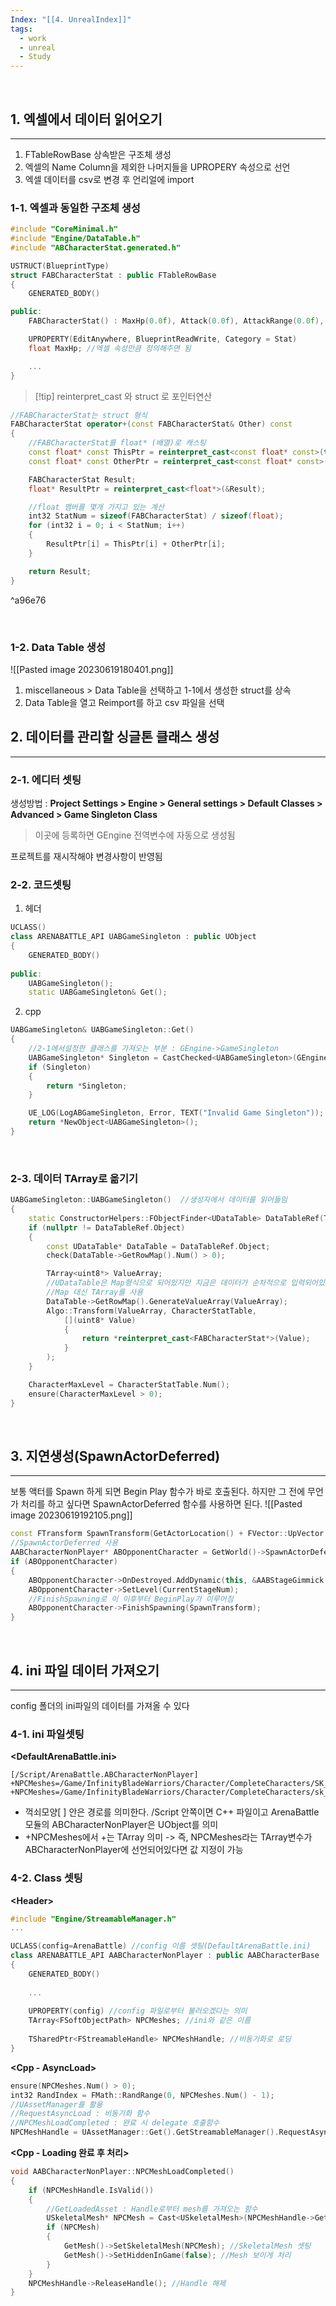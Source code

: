 ```yaml
---
Index: "[[4. UnrealIndex]]"
tags:
  - work
  - unreal
  - Study
---
```

   
## 1. 엑셀에서 데이터 읽어오기
---
1. FTableRowBase 상속받은 구조체 생성
2. 엑셀의 Name Column을 제외한 나머지들을 UPROPERY 속성으로 선언
3. 엑셀 데이터를 csv로 변경 후 언리얼에 import
   
### 1-1. 엑셀과 동일한 구조체 생성
```cpp
#include "CoreMinimal.h"
#include "Engine/DataTable.h"
#include "ABCharacterStat.generated.h"

USTRUCT(BlueprintType)
struct FABCharacterStat : public FTableRowBase
{
	GENERATED_BODY()

public:
	FABCharacterStat() : MaxHp(0.0f), Attack(0.0f), AttackRange(0.0f), AttackSpeed(0.0f) {}

	UPROPERTY(EditAnywhere, BlueprintReadWrite, Category = Stat)
	float MaxHp; //엑셀 속성만큼 정의해주면 됨

	...
}
```

> [!tip] reinterpret_cast 와 struct 로 포인터연산
```cpp
//FABCharacterStat는 struct 형식
FABCharacterStat operator+(const FABCharacterStat& Other) const
{
	//FABCharacterStat를 float* (배열)로 캐스팅
	const float* const ThisPtr = reinterpret_cast<const float* const>(this);
	const float* const OtherPtr = reinterpret_cast<const float* const>(&Other);

	FABCharacterStat Result;
	float* ResultPtr = reinterpret_cast<float*>(&Result);

	//float 맴버를 몇개 가지고 있는 계산
	int32 StatNum = sizeof(FABCharacterStat) / sizeof(float);
	for (int32 i = 0; i < StatNum; i++)
	{
		ResultPtr[i] = ThisPtr[i] + OtherPtr[i];
	}

	return Result;
}
```

^a96e76

   
### 1-2. Data Table 생성
![[Pasted image 20230619180401.png]]
1. miscellaneous > Data Table을 선택하고 1-1에서 생성한 struct를 상속
2. Data Table을 열고 Reimport를 하고 csv 파일을 선택
   
   
## 2. 데이터를 관리할 싱글톤 클래스 생성
---
### 2-1. 에디터 셋팅
생성방법 : **Project Settings > Engine > General settings > Default Classes > Advanced > Game Singleton Class**
> 이곳에 등록하면 GEngine 전역변수에 자동으로 생성됨

프로젝트를 재시작해야 변경사항이 반영됨
   
### 2-2. 코드셋팅
1. 헤더
```cpp
UCLASS()
class ARENABATTLE_API UABGameSingleton : public UObject
{
	GENERATED_BODY()
	
public:
	UABGameSingleton();
	static UABGameSingleton& Get();
```
2. cpp
```cpp
UABGameSingleton& UABGameSingleton::Get()
{
	//2-1에서설정한 클래스를 가져오는 부분 : GEngine->GameSingleton 
	UABGameSingleton* Singleton = CastChecked<UABGameSingleton>(GEngine->GameSingleton);
	if (Singleton)
	{
		return *Singleton;
	}

	UE_LOG(LogABGameSingleton, Error, TEXT("Invalid Game Singleton"));
	return *NewObject<UABGameSingleton>();
}
```
   
### 2-3. 데이터 TArray로 옮기기
```cpp
UABGameSingleton::UABGameSingleton()  //생성자에서 데이터를 읽어들임
{
	static ConstructorHelpers::FObjectFinder<UDataTable> DataTableRef(TEXT("/Script/Engine.DataTable'/Game/ArenaBattle/GameData/ABCharacterStatTable.ABCharacterStatTable'"));
	if (nullptr != DataTableRef.Object)
	{
		const UDataTable* DataTable = DataTableRef.Object;
		check(DataTable->GetRowMap().Num() > 0);

		TArray<uint8*> ValueArray;
		//UDataTable은 Map형식으로 되어있지만 지금은 데이터가 순차적으로 입력되어있어서
		//Map 대신 TArray를 사용
		DataTable->GetRowMap().GenerateValueArray(ValueArray);
		Algo::Transform(ValueArray, CharacterStatTable,
			[](uint8* Value)
			{
				return *reinterpret_cast<FABCharacterStat*>(Value);
			}
		);
	}

	CharacterMaxLevel = CharacterStatTable.Num();
	ensure(CharacterMaxLevel > 0);
}
```
   
   
## 3. 지연생성(SpawnActorDeferred)
---
보통 액터를 Spawn 하게 되면 Begin Play 함수가 바로 호출된다.
하지만 그 전에 무언가 처리를 하고 싶다면 SpawnActorDeferred 함수를 사용하면 된다.
![[Pasted image 20230619192105.png]]
```cpp
const FTransform SpawnTransform(GetActorLocation() + FVector::UpVector * 88.0f);
//SpawnActorDeferred 사용
AABCharacterNonPlayer* ABOpponentCharacter = GetWorld()->SpawnActorDeferred<AABCharacterNonPlayer>(OpponentClass, SpawnTransform);
if (ABOpponentCharacter)
{
	ABOpponentCharacter->OnDestroyed.AddDynamic(this, &AABStageGimmick::OnOpponentDestroyed);
	ABOpponentCharacter->SetLevel(CurrentStageNum);
	//FinishSpawning로 이 이후부터 BeginPlay가 이루어짐
	ABOpponentCharacter->FinishSpawning(SpawnTransform);
}
```
   
   
## 4. ini 파일 데이터 가져오기
---
config 폴더의 ini파일의 데이터를 가져올 수 있다
   
### 4-1. ini 파일셋팅
**\<DefaultArenaBattle.ini>**
```
[/Script/ArenaBattle.ABCharacterNonPlayer]
+NPCMeshes=/Game/InfinityBladeWarriors/Character/CompleteCharacters/SK_CharM_Barbarous.SK_CharM_Barbarous 
+NPCMeshes=/Game/InfinityBladeWarriors/Character/CompleteCharacters/sk_CharM_Base.sk_CharM_Base 
```
+ 꺽쇠모양\[ ] 안은 경로를 의미한다. /Script 안쪽이면 C++ 파일이고 ArenaBattle모듈의 ABCharacterNonPlayer은 UObject를 의미
+ \+NPCMeshes에서 +는 TArray 의미
-> 즉, NPCMeshes라는 TArray변수가 ABCharacterNonPlayer에 선언되어있다면 값 지정이 가능
   
### 4-2. Class 셋팅
**\<Header>**
```cpp
#include "Engine/StreamableManager.h"
...

UCLASS(config=ArenaBattle) //config 이름 셋팅(DefaultArenaBattle.ini)
class ARENABATTLE_API AABCharacterNonPlayer : public AABCharacterBase
{
	GENERATED_BODY()
	
	...
	
	UPROPERTY(config) //config 파일로부터 불러오겠다는 의미
	TArray<FSoftObjectPath> NPCMeshes; //ini와 같은 이름
	
	TSharedPtr<FStreamableHandle> NPCMeshHandle; //비동기화로 로딩
}
```
**\<Cpp - AsyncLoad>**
```cpp
ensure(NPCMeshes.Num() > 0);
int32 RandIndex = FMath::RandRange(0, NPCMeshes.Num() - 1);
//UAssetManager를 활용
//RequestAsyncLoad : 비동기화 함수
//NPCMeshLoadCompleted : 완료 시 delegate 호출함수
NPCMeshHandle = UAssetManager::Get().GetStreamableManager().RequestAsyncLoad(NPCMeshes[RandIndex], FStreamableDelegate::CreateUObject(this, &AABCharacterNonPlayer::NPCMeshLoadCompleted));
```
**\<Cpp - Loading 완료 후 처리>**
```cpp
void AABCharacterNonPlayer::NPCMeshLoadCompleted()
{
	if (NPCMeshHandle.IsValid())
	{
		//GetLoadedAsset : Handle로부터 mesh를 가져오는 함수
		USkeletalMesh* NPCMesh = Cast<USkeletalMesh>(NPCMeshHandle->GetLoadedAsset());
		if (NPCMesh)
		{
			GetMesh()->SetSkeletalMesh(NPCMesh); //SkeletalMesh 셋팅
			GetMesh()->SetHiddenInGame(false); //Mesh 보이게 처리
		}
	}
	NPCMeshHandle->ReleaseHandle(); //Handle 해제
}
```
